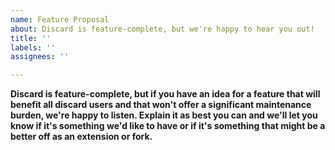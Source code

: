 ```yaml
---
name: Feature Proposal
about: Discard is feature-complete, but we're happy to hear you out!
title: ''
labels: ''
assignees: ''

---
```


**Discard is feature-complete, but if you have an idea for a feature that will benefit all discard users and that won't offer a significant maintenance burden, we're happy to listen. Explain it as best you can and we'll let you know if it's something we'd like to have or if it's something that might be a better off as an extension or fork.**
